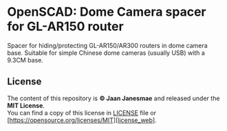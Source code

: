 # OpenSCAD: Dome Camera spacer for GL-AR150 router

Spacer for hiding/protecting GL-AR150/AR300 routers in dome camera base.
Suitable for simple Chinese dome cameras (usually USB) with a 9.3CM base.

## License

The content of this repository is **&copy; Jaan Janesmae** and released under the **MIT License**.<br>
You can find a copy of this license in [LICENSE][license] file
or [https://opensource.org/licenses/MIT][license_web].

[license]:			./LICENSE
[license_web]:		https://opensource.org/licenses/MIT